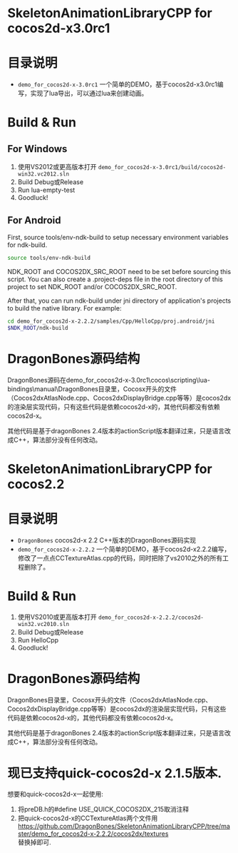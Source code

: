 
SkeletonAnimationLibraryCPP for cocos2d-x3.0rc1
===========================

# 目录说明

* `demo_for_cocos2d-x-3.0rc1` 一个简单的DEMO，基于cocos2d-x3.0rc1编写，实现了lua导出，可以通过lua来创建动画。

# Build & Run

## For Windows

1. 使用VS2012或更高版本打开 `demo_for_cocos2d-x-3.0rc1/build/cocos2d-win32.vc2012.sln`
2. Build Debug或Release
3. Run lua-empty-test
4. Goodluck!

## For Android

First, source tools/env-ndk-build to setup necessary environment variables for
ndk-build.

```sh
source tools/env-ndk-build
```

NDK_ROOT and COCOS2DX_SRC_ROOT need to be set before sourcing this script. You
can also create a .project-deps file in the root directory of this project to
set NDK_ROOT and/or COCOS2DX_SRC_ROOT.

After that, you can run ndk-build under jni directory of application's projects
to build the native library. For example:

```sh
cd demo_for_cocos2d-x-2.2.2/samples/Cpp/HelloCpp/proj.android/jni
$NDK_ROOT/ndk-build
```

# DragonBones源码结构

DragonBones源码在demo_for_cocos2d-x-3.0rc1\cocos\scripting\lua-bindings\manual\DragonBones目录里，Cocosx开头的文件（Cocos2dxAtlasNode.cpp、Cocos2dxDisplayBridge.cpp等等）是cocos2dx的渲染层实现代码，只有这些代码是依赖cocos2d-x的，其他代码都没有依赖cocos2d-x。

其他代码是基于dragonBones 2.4版本的actionScript版本翻译过来，只是语言改成C++，算法部分没有任何改动。


SkeletonAnimationLibraryCPP for cocos2.2
===========================

# 目录说明

* `DragonBones` cocos2d-x 2.2 C++版本的DragonBones源码实现
* `demo_for_cocos2d-x-2.2.2` 一个简单的DEMO，基于cocos2d-x2.2.2编写，修改了一点点CCTextureAtlas.cpp的代码，同时把除了vs2010之外的所有工程删除了。

# Build & Run

1. 使用VS2010或更高版本打开 `demo_for_cocos2d-x-2.2.2/cocos2d-win32.vc2010.sln`
2. Build Debug或Release
3. Run HelloCpp
4. Goodluck!

# DragonBones源码结构

DragonBones目录里，Cocosx开头的文件（Cocos2dxAtlasNode.cpp、Cocos2dxDisplayBridge.cpp等等）是cocos2dx的渲染层实现代码，只有这些代码是依赖cocos2d-x的，其他代码都没有依赖cocos2d-x。

其他代码是基于dragonBones 2.4版本的actionScript版本翻译过来，只是语言改成C++，算法部分没有任何改动。  
  
#  现已支持quick-cocos2d-x 2.1.5版本.  
想要和quick-cocos2d-x一起使用:  
1. 将preDB.h的#define USE_QUICK_COCOS2DX_215取消注释  
2. 把quick-cocos2d-x的CCTextureAtlas两个文件用  
https://github.com/DragonBones/SkeletonAnimationLibraryCPP/tree/master/demo_for_cocos2d-x-2.2.2/cocos2dx/textures  
替换掉即可.
